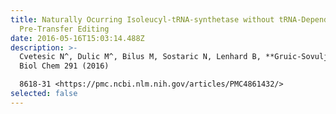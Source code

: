 ```yaml
---
title: Naturally Ocurring Isoleucyl-tRNA-synthetase without tRNA-Dependent
  Pre-Transfer Editing
date: 2016-05-16T15:03:14.488Z
description: >-
  Cvetesic N^, Dulic M^, Bilus M, Sostaric N, Lenhard B, **Gruic-Sovulj I***. J
  Biol Chem 291 (2016)

  8618-31 <https://pmc.ncbi.nlm.nih.gov/articles/PMC4861432/>
selected: false
---
```

